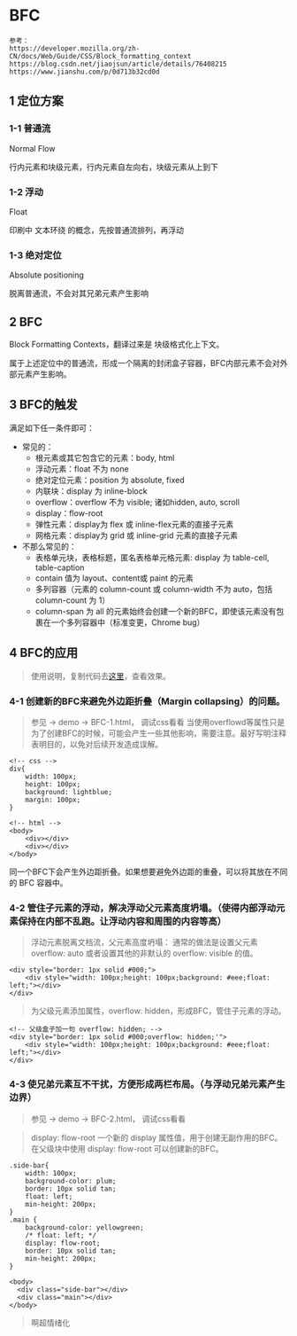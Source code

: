 # BFC
```
参考： 
https://developer.mozilla.org/zh-CN/docs/Web/Guide/CSS/Block_formatting_context
https://blog.csdn.net/jiaojsun/article/details/76408215
https://www.jianshu.com/p/0d713b32cd0d
```


## 1 定位方案

### 1-1 普通流 
Normal Flow

行内元素和块级元素，行内元素自左向右，块级元素从上到下

### 1-2 浮动 
Float

印刷中 文本环绕 的概念，先按普通流排列，再浮动

### 1-3 绝对定位
Absolute positioning

脱离普通流，不会对其兄弟元素产生影响


## 2 BFC
Block Formatting Contexts，翻译过来是 块级格式化上下文。

属于上述定位中的普通流，形成一个隔离的封闭盒子容器，BFC内部元素不会对外部元素产生影响。


## 3 BFC的触发
满足如下任一条件即可：
- 常见的： 
    - 根元素或其它包含它的元素：body, html
    - 浮动元素：float 不为 none
    - 绝对定位元素：position 为 absolute, fixed
    - 内联块：display 为 inline-block
    - overflow：overflow 不为 visible; 诸如hidden, auto, scroll
    - display：flow-root
    - 弹性元素：display为 flex 或 inline-flex元素的直接子元素
    - 网格元素：display为 grid 或 inline-grid 元素的直接子元素 
- 不那么常见的：
    - 表格单元块，表格标题，匿名表格单元格元素: display 为 table-cell, table-caption 
    - contain 值为 layout、content或 paint 的元素
    - 多列容器（元素的 column-count 或 column-width 不为 auto，包括 column-count 为 1）
    - column-span 为 all 的元素始终会创建一个新的BFC，即使该元素没有包裹在一个多列容器中（标准变更，Chrome bug）


## 4 BFC的应用
> 使用说明，复制代码去[这里](http://js.jirengu.com/rukex/1/edit)，查看效果。
### 4-1 创建新的BFC来避免外边距折叠（Margin collapsing）的问题。
> 参见 -> demo -> BFC-1.html， 调试css看看
> 当使用overflowd等属性只是为了创建BFC的时候，可能会产生一些其他影响，需要注意。最好写明注释表明目的，以免对后续开发造成误解。
```
<!-- css -->
div{
    width: 100px;
    height: 100px;
    background: lightblue;
    margin: 100px;
}
```
```
<!-- html -->
<body>
    <div></div>
    <div></div>
</body>
```

同一个BFC下会产生外边距折叠。如果想要避免外边距的重叠，可以将其放在不同的 BFC 容器中。

### 4-2 管住子元素的浮动，解决浮动父元素高度坍塌。（使得内部浮动元素保持在内部不乱跑。让浮动内容和周围的内容等高）
> 浮动元素脱离文档流，父元素高度坍塌： 
> 通常的做法是设置父元素 overflow: auto 或者设置其他的非默认的 overflow: visible 的值。
```
<div style="border: 1px solid #000;">
    <div style="width: 100px;height: 100px;background: #eee;float: left;"></div>
</div>
```
> 为父级元素添加属性，overflow: hidden，形成BFC，管住子元素的浮动。
```
<!-- 父级盒子加一句 overflow: hidden; -->
<div style="border: 1px solid #000;overflow: hidden;'">
    <div style="width: 100px;height: 100px;background: #eee;float: left;"></div>
</div>
```

### 4-3 使兄弟元素互不干扰，方便形成两栏布局。（与浮动兄弟元素产生边界）
> 参见 -> demo -> BFC-2.html， 调试css看看

> display: flow-root 一个新的 display 属性值，用于创建无副作用的BFC。在父级块中使用 display: flow-root 可以创建新的BFC。

```
.side-bar{
    width: 100px;
    background-color: plum;
    border: 10px solid tan;
    float: left;
    min-height: 200px;
}
.main {
    background-color: yellowgreen;
    /* float: left; */
    display: flow-root; 
    border: 10px solid tan;
    min-height: 200px;
}
```

```
<body>
  <div class="side-bar"></div>
  <div class="main"></div>
</body>
``` 




> 啊超情绪化